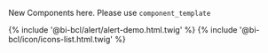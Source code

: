 New Components here. Please use `component_template`

<div class="container">
  {% include '@bi-bcl/alert/alert-demo.html.twig' %}
  {% include '@bi-bcl/icon/icons-list.html.twig' %}
</div>
